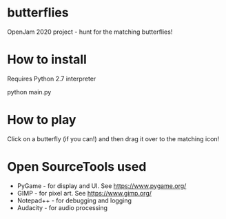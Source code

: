 # butterflies
OpenJam 2020 project - hunt for the matching butterflies!

# How to install
Requires Python 2.7 interpreter

python main.py

# How to play
Click on a butterfly (if you can!) and then drag it over to the matching icon!

# Open SourceTools used
+ PyGame - for display and UI. See https://www.pygame.org/
+ GIMP - for pixel art. See https://www.gimp.org/
+ Notepad++ - for debugging and logging
+ Audacity - for audio processing
